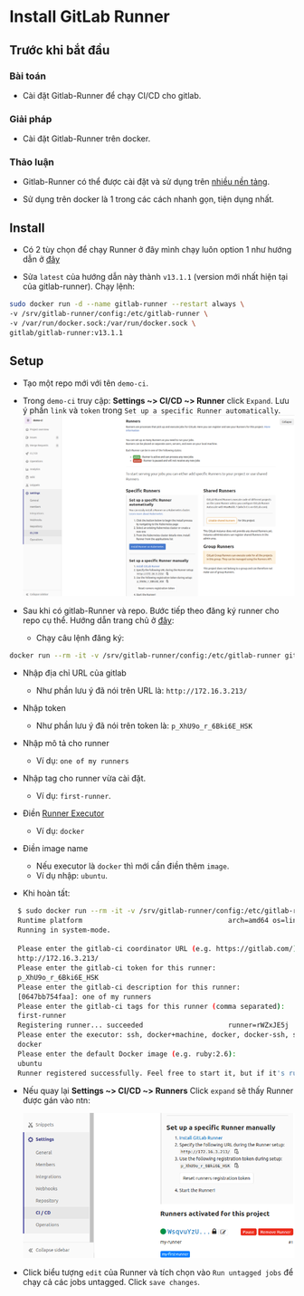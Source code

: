 # Install GitLab Runner

## Trước khi bắt đầu

### Bài toán

- Cài đặt Gitlab-Runner để chạy CI/CD cho gitlab.

### Giải pháp

- Cài đặt Gitlab-Runner trên docker.

### Thảo luận

- Gitlab-Runner có thể được cài đặt và sử dụng trên [nhiều nền tảng](https://docs.gitlab.com/runner/install/).

- Sử dụng trên docker là 1 trong các cách nhanh gọn, tiện dụng nhất.

## Install

- Có 2 tùy chọn để chạy Runner ở đây mình chạy luôn option 1 như hướng dẫn ở [đây](https://docs.gitlab.com/runner/install/docker.html#option-1-use-local-system-volume-mounts-to-start-the-runner-container)

- Sửa `latest` của hướng dẫn này thành `v13.1.1` (version mới nhất hiện tại của gitlab-runner). Chạy lệnh:

```sh linenums="1"
sudo docker run -d --name gitlab-runner --restart always \
-v /srv/gitlab-runner/config:/etc/gitlab-runner \
-v /var/run/docker.sock:/var/run/docker.sock \
gitlab/gitlab-runner:v13.1.1
```

## Setup

- Tạo một repo mới với tên `demo-ci`.
- Trong `demo-ci` truy cập: **Settings ~> CI/CD ~> Runner** click `Expand`. Lưu ý phần `link` và `token` trong `Set up a specific Runner automatically`.
  ![repo-without-runner](../../images/20200717-gitlab-without-runner.png)

- Sau khi có gitlab-Runner và repo. Bước tiếp theo đăng ký runner cho repo cụ thể. Hướng dẫn trang chủ ở [đây](https://docs.gitlab.com/runner/register/index.html#docker):

  - Chạy câu lệnh đăng ký:

```sh linenums="1"
docker run --rm -it -v /srv/gitlab-runner/config:/etc/gitlab-runner gitlab/gitlab-runner:v13.1.1 register
```

- Nhập địa chỉ URL của gitlab

  - Như phần lưu ý đã nói trên URL là: `http://172.16.3.213/`

- Nhập token

  - Như phần lưu ý đã nói trên token là: `p_XhU9o_r_6Bki6E_HSK`

- Nhập mô tả cho runner

  - Ví dụ: `one of my runners`

- Nhập tag cho runner vừa cài đặt.

  - Ví dụ: `first-runner`.

- Điền [Runner Executor](https://docs.gitlab.com/runner/executors/README.html)

  - Ví dụ: `docker`

- Điền image name

  - Nếu executor là `docker` thì mới cần điền thêm `image`.
  - Ví dụ nhập: `ubuntu`.

- Khi hoàn tất:

```sh linenums="1"
  $ sudo docker run --rm -it -v /srv/gitlab-runner/config:/etc/gitlab-runner gitlab/gitlab-runner:v13.1.1 register
  Runtime platform                                    arch=amd64 os=linux pid=6 revision=6fbc7474 version=13.1.1
  Running in system-mode.

  Please enter the gitlab-ci coordinator URL (e.g. https://gitlab.com/):
  http://172.16.3.213/
  Please enter the gitlab-ci token for this runner:
  p_XhU9o_r_6Bki6E_HSK
  Please enter the gitlab-ci description for this runner:
  [0647bb754faa]: one of my runners
  Please enter the gitlab-ci tags for this runner (comma separated):
  first-runner
  Registering runner... succeeded                     runner=rWZxJE5j
  Please enter the executor: ssh, docker+machine, docker, docker-ssh, shell, virtualbox, docker-ssh+machine, kubernetes, custom, parallels:
  docker
  Please enter the default Docker image (e.g. ruby:2.6):
  ubuntu
  Runner registered successfully. Feel free to start it, but if it's running already the config should be automatically reloaded!
```

- Nếu quay lại **Settings ~> CI/CD ~> Runners** Click `expand` sẽ thấy Runner được gán vào ntn:

  ![runner assigned](../../images/20200717-runner-assigned.png)

- Click biểu tượng `edit` của Runner và tích chọn vào `Run untagged jobs` để chạy cả các jobs untagged. Click `save changes`.
